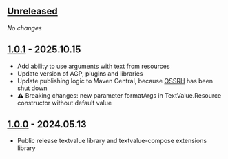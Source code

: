 ## [Unreleased]

*No changes*

## [1.0.1] - 2025.10.15

- Add ability to use arguments with text from resources
- Update version of AGP, plugins and libraries
- Update publishing logic to Maven Central, because [OSSRH](https://central.sonatype.org/pages/ossrh-eol/) has been shut down
- ⚠️ Breaking changes: new parameter formatArgs in TextValue.Resource constructor without default value

## [1.0.0] - 2024.05.13

- Public release textvalue library and textvalue-compose extensions library

[unreleased]: https://github.com/RedMadRobot/TextValue/compare/1.0.1...main
[1.0.1]: https://github.com/RedMadRobot/TextValue/compare/1.0.0...1.0.1
[1.0.0]: https://github.com/RedMadRobot/TextValue/compare/d5d1d9...1.0.0
